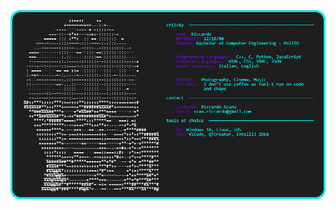 <!-- Resize image using HTML -->
<img src="./images/github-profile.PNG" alt="alt text" width="800"/>
